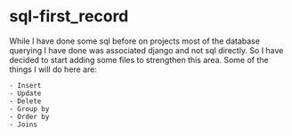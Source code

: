 # sql-first_record
While I have done some sql before on projects most of the
database querying I have done was associated django and not sql directly.
So I have decided to start adding some files to strengthen this area.
Some of the things I will do here are:

```
- Insert
- Update
- Delete
- Group by
- Order by
- Joins
```
